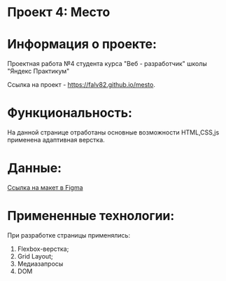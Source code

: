 # Проект 4: Место

# Информация о проекте:
Проектная работа №4 студента курса "Веб - разработчик" школы "Яндекс Практикум"

Ссылка на проект - https://falv82.github.io/mesto.
# Функциональность:
На данной странице отработаны основные возможности HTML,CSS,js применена адаптивная верстка.

# Данные:
[Ссылка на макет в Figma](https://www.figma.com/file/2cn9N9jSkmxD84oJik7xL7/JavaScript.-Sprint-4?node-id=0%3A1)

# Примененные технологии:
При разработке страницы применялись:
1. Flexbox-верстка;
2. Grid Layout;
3. Медиазапросы
4. DOM

